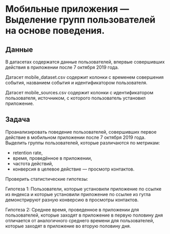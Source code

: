 # Мобильные приложения — Выделение групп пользователей на основе поведения.

## Данные
В датасетах содержатся данные пользователей, впервые совершивших действия в приложении после 7 октября 2019 года.

Датасет mobile_dataset.csv содержит колонки с временем совершения события, названием события и идентификатором пользователя. 

Датасет mobile_sources.csv содержит колонки с идентификатором пользователя, источником, с которого пользователь установил приложение. 

## Задача
Проанализировать поведение пользователей, совершивших первое действие в мобильном приложении после 7 октября 2019 года. Выделить группы пользователей, которые различаются по метрикам:

- retention rate,
- время, проведённое в приложении,
- частота действий,
- конверсия в целевое действие — просмотр контактов.
  
Проверить статистические гипотезы:

Гипотеза 1: Пользователи, которые установили приложение по ссылке из яндекса и которые установили приложение по ссылке из гугла демонстрируют разную конверсию в просмотры контактов.

Гипотеза 2: Среднее время, проведенное в приложении для пользователей, которые заходят в приложение в первую половину дня отличается от аналогичного среднего времени для пользователей, которые заходят в приложение во вторую половину дня.


